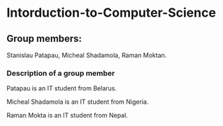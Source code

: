 # Intorduction-to-Computer-Science
## Group members:
Stanislau Patapau, Micheal Shadamola, Raman Moktan.
### Description of a group member
<p> Patapau is an IT student from Belarus.</p>
<p> Micheal Shadamola is an IT student from Nigeria.</p>
<p> Raman Mokta is an IT student from Nepal.</p> 
